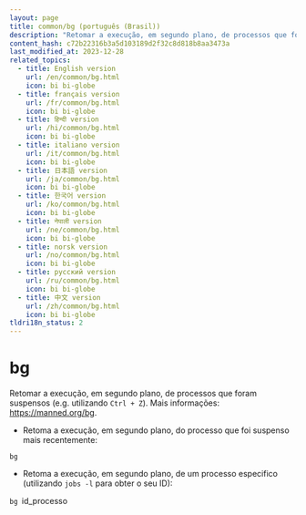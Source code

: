 ```yaml
---
layout: page
title: common/bg (português (Brasil))
description: "Retomar a execução, em segundo plano, de processos que foram suspensos (e.g. utilizando `Ctrl + Z`)."
content_hash: c72b22316b3a5d103189d2f32c8d818b8aa3473a
last_modified_at: 2023-12-28
related_topics:
  - title: English version
    url: /en/common/bg.html
    icon: bi bi-globe
  - title: français version
    url: /fr/common/bg.html
    icon: bi bi-globe
  - title: हिन्दी version
    url: /hi/common/bg.html
    icon: bi bi-globe
  - title: italiano version
    url: /it/common/bg.html
    icon: bi bi-globe
  - title: 日本語 version
    url: /ja/common/bg.html
    icon: bi bi-globe
  - title: 한국어 version
    url: /ko/common/bg.html
    icon: bi bi-globe
  - title: नेपाली version
    url: /ne/common/bg.html
    icon: bi bi-globe
  - title: norsk version
    url: /no/common/bg.html
    icon: bi bi-globe
  - title: русский version
    url: /ru/common/bg.html
    icon: bi bi-globe
  - title: 中文 version
    url: /zh/common/bg.html
    icon: bi bi-globe
tldri18n_status: 2
---
```

# bg

Retomar a execução, em segundo plano, de processos que foram suspensos (e.g. utilizando `Ctrl + Z`).
Mais informações: <https://manned.org/bg>.

- Retoma a execução, em segundo plano, do processo que foi suspenso mais recentemente:

`bg`

- Retoma a execução, em segundo plano, de um processo especifico (utilizando `jobs -l` para obter o seu ID):

`bg `<span class="tldr-var badge badge-pill bg-dark-lm bg-white-dm text-white-lm text-dark-dm font-weight-bold">id_processo</span>
